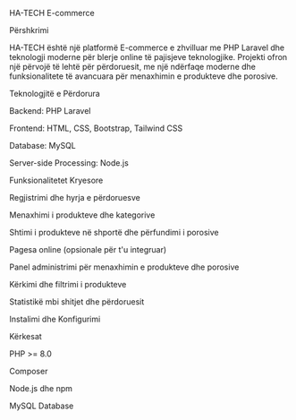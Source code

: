 HA-TECH E-commerce

Përshkrimi

HA-TECH është një platformë E-commerce e zhvilluar me PHP Laravel dhe teknologji moderne për blerje online të pajisjeve teknologjike. Projekti ofron një përvojë të lehtë për përdoruesit, me një ndërfaqe moderne dhe funksionalitete të avancuara për menaxhimin e produkteve dhe porosive.

Teknologjitë e Përdorura

Backend: PHP Laravel

Frontend: HTML, CSS, Bootstrap, Tailwind CSS

Database: MySQL

Server-side Processing: Node.js

Funksionalitetet Kryesore

Regjistrimi dhe hyrja e përdoruesve

Menaxhimi i produkteve dhe kategorive

Shtimi i produkteve në shportë dhe përfundimi i porosive

Pagesa online (opsionale për t'u integruar)

Panel administrimi për menaxhimin e produkteve dhe porosive

Kërkimi dhe filtrimi i produkteve

Statistikë mbi shitjet dhe përdoruesit

Instalimi dhe Konfigurimi

Kërkesat

PHP >= 8.0

Composer

Node.js dhe npm

MySQL Database
